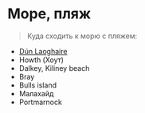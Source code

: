 # Море, пляж

> Куда сходить к морю с пляжем:

* [Dún Laoghaire](https://goo.gl/maps/ByW6bLv52SR2)
* Howth (Хоут)
* Dalkey, Kiliney beach
* Bray
* Bulls island
* Малахайд
* Portmarnock